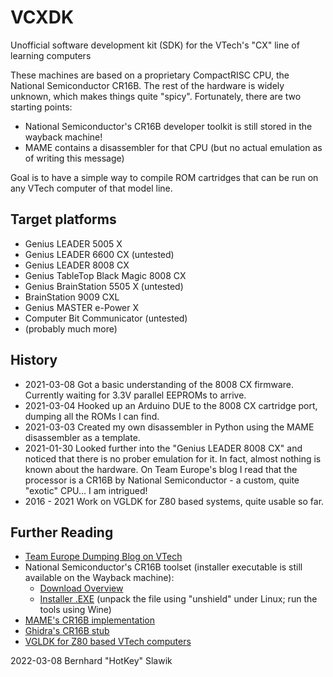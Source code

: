 # VCXDK
Unofficial software development kit (SDK) for the VTech's "CX" line of learning computers

These machines are based on a proprietary CompactRISC CPU, the National Semiconductor CR16B. The rest of the hardware is widely unknown, which makes things quite "spicy".
Fortunately, there are two starting points:
* National Semiconductor's CR16B developer toolkit is still stored in the wayback machine!
* MAME contains a disassembler for that CPU (but no actual emulation as of writing this message)

Goal is to have a simple way to compile ROM cartridges that can be run on any VTech computer of that model line.

## Target platforms
* Genius LEADER 5005 X
* Genius LEADER 6600 CX (untested)
* Genius LEADER 8008 CX
* Genius TableTop Black Magic 8008 CX
* Genius BrainStation 5505 X (untested)
* BrainStation 9009 CXL
* Genius MASTER e-Power X
* Computer Bit Communicator (untested)
* (probably much more)

## History
* 2021-03-08 Got a basic understanding of the 8008 CX firmware. Currently waiting for 3.3V parallel EEPROMs to arrive.
* 2021-03-04 Hooked up an Arduino DUE to the 8008 CX cartridge port, dumping all the ROMs I can find.
* 2021-03-03 Created my own disassembler in Python using the MAME disassembler as a template.
* 2021-01-30 Looked further into the "Genius LEADER 8008 CX" and noticed that there is no prober emulation for it. In fact, almost nothing is known about the hardware. On Team Europe's blog I read that the processor is a CR16B by National Semiconductor - a custom, quite "exotic" CPU... I am intrigued!
* 2016 - 2021 Work on VGLDK for Z80 based systems, quite usable so far.

## Further Reading
* [Team Europe Dumping Blog on VTech](https://team-europe.blogspot.com/2017/03/decapping-is-fun-world-3.html)
* National Semiconductor's CR16B toolset (installer executable is still available on the Wayback machine):
  * [Download Overview](https://web.archive.org/web/20040530110107/http://www.national.com/appinfo/compactrisc/0,3303,838,00.html)
  * [Installer .EXE](https://web.archive.org/web/20040530110107/http://www.national.com/appinfo/compactrisc/files/CR16C31.exe) (unpack the file using "unshield" under Linux; run the tools using Wine)
* [MAME's CR16B implementation](https://github.com/mamedev/mame/tree/master/src/devices/cpu/cr16b)
* [Ghidra's CR16B stub](https://github.com/NationalSecurityAgency/ghidra/blob/master/Ghidra/Processors/CR16/data/languages/CR16B.sinc)
* [VGLDK for Z80 based VTech computers](https://github.com/hotkeymuc/vgldk)

2022-03-08 Bernhard "HotKey" Slawik